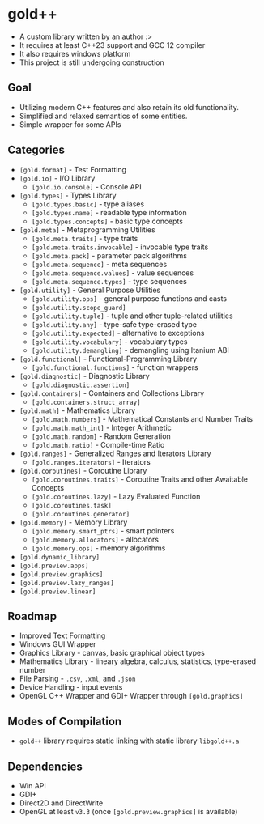 # gold++ 
* A custom library written by an author :>
* It requires at least C++23 support and GCC 12 compiler
* It also requires windows platform
* This project is still undergoing construction

## Goal
* Utilizing modern C++ features and also retain its old functionality.
* Simplified and relaxed semantics of some entities.
* Simple wrapper for some APIs

## Categories
* `[gold.format]` - Test Formatting
* `[gold.io]` - I/O Library
  * `[gold.io.console]` - Console API
* `[gold.types]` - Types Library
  * `[gold.types.basic]` - type aliases
  * `[gold.types.name]` - readable type information
  * `[gold.types.concepts]` - basic type concepts
* `[gold.meta]` - Metaprogramming Utilities
  * `[gold.meta.traits]` - type traits
  * `[gold.meta.traits.invocable]` - invocable type traits
  * `[gold.meta.pack]` - parameter pack algorithms
  * `[gold.meta.sequence]` - meta sequences
  * `[gold.meta.sequence.values]` - value sequences
  * `[gold.meta.sequence.types]` - type sequences
* `[gold.utility]` - General Purpose Utilities
  * `[gold.utility.ops]` - general purpose functions and casts
  * `[gold.utility.scope_guard]`
  * `[gold.utility.tuple]` - tuple and other tuple-related utilities
  * `[gold.utility.any]` - type-safe type-erased type
  * `[gold.utility.expected]` - alternative to exceptions
  * `[gold.utility.vocabulary]` - vocabulary types
  * `[gold.utility.demangling]` - demangling using Itanium ABI
* `[gold.functional]` - Functional-Programming Library
  * `[gold.functional.functions]` - function wrappers
* `[gold.diagnostic]` - Diagnostic Library
  * `[gold.diagnostic.assertion]`
* `[gold.containers]` - Containers and Collections Library
  * `[gold.containers.struct_array]`
* `[gold.math]` - Mathematics Library
  * `[gold.math.numbers]` - Mathematical Constants and Number Traits
  * `[gold.math.math_int]` - Integer Arithmetic
  * `[gold.math.random]` - Random Generation
  * `[gold.math.ratio]` - Compile-time Ratio
* `[gold.ranges]` - Generalized Ranges and Iterators Library
  * `[gold.ranges.iterators]` - Iterators
* `[gold.coroutines]` - Coroutine Library
  * `[gold.coroutines.traits]` - Coroutine Traits and other Awaitable Concepts
  * `[gold.coroutines.lazy]` - Lazy Evaluated Function
  * `[gold.coroutines.task]`
  * `[gold.coroutines.generator]`
* `[gold.memory]` - Memory Library
  * `[gold.memory.smart_ptrs]` - smart pointers
  * `[gold.memory.allocators]` - allocators
  * `[gold.memory.ops]` - memory algorithms
* `[gold.dynamic_library]`
* `[gold.preview.apps]`
* `[gold.preview.graphics]`
* `[gold.preview.lazy_ranges]`
* `[gold.preview.linear]`

## Roadmap
* Improved Text Formatting
* Windows GUI Wrapper
* Graphics Library - canvas, basic graphical object types
* Mathematics Library - lineary algebra, calculus, statistics, type-erased number
* File Parsing - `.csv`, `.xml`, and `.json`
* Device Handling - input events 
* OpenGL C++ Wrapper and GDI+ Wrapper through `[gold.graphics]`

## Modes of Compilation
* `gold++` library requires static linking with static library `libgold++.a`

## Dependencies 
* Win API
* GDI+
* Direct2D and DirectWrite
* OpenGL at least `v3.3` (once `[gold.preview.graphics]` is available)
